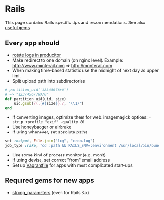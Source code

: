 Rails
=====

This page contains Rails specific tips and recommendations. See also [useful gems](rails/GEMS.md)

## Every app should

* [rotate logs in produciton](http://www.stackednotion.com/blog/2011/09/12/how-to-setup-log-rotation-for-rails-apps/)
* Make redirect to one domain (on nginx level).
  Example: http://www.monterail.com => http://monterail.com
* When making time-based statistic use the midnight of next day as upper limit
* Split upload path into subdirectories
```ruby
# partition_uid("1234567890")
# => "123/456/789/0"
def partition_uid(uid, size)
    uid.gsub(/(.{#{size}})/, "\\1/")
end
```

* If converting images, optimize them for web. imagemagick options: `-strip +profile "exif" -quality 80`
* Use honeybadger or airbrake
* If using whenever, set absolute paths
```ruby
set :output, File.join("log", "cron.log")
job_type :rake, "cd :path && RAILS_ENV=:environment /usr/local/bin/bundle exec rake :task :output"
```

* Use some kind of process monitor (e.g. monit)
* If using devise, set correct "from" email address
* Set up [Vagrantfile](http://vagrantup.com/) for apps with most complicated start-ups

## Required gems for new apps

* [strong_parameters](https://github.com/rails/strong_parameters) (even for Rails 3.x)
